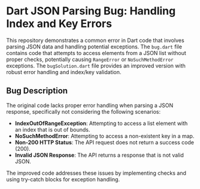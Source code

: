 # Dart JSON Parsing Bug: Handling Index and Key Errors

This repository demonstrates a common error in Dart code that involves parsing JSON data and handling potential exceptions. The `bug.dart` file contains code that attempts to access elements from a JSON list without proper checks, potentially causing `RangeError` or `NoSuchMethodError` exceptions. The `bugSolution.dart` file provides an improved version with robust error handling and index/key validation.

## Bug Description

The original code lacks proper error handling when parsing a JSON response, specifically not considering the following scenarios:

* **IndexOutOfRangeException**: Attempting to access a list element with an index that is out of bounds.
* **NoSuchMethodError**: Attempting to access a non-existent key in a map.
* **Non-200 HTTP Status**:  The API request does not return a success code (200).
* **Invalid JSON Response**: The API returns a response that is not valid JSON.

The improved code addresses these issues by implementing checks and using try-catch blocks for exception handling. 